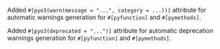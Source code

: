 Added `#[pyo3(warn(message = "...", category = ...))]` attribute for automatic warnings generation for `#[pyfunction]` and `#[pymethods]`. 

Added `#[pyo3(deprecated = "...")]` attribute for automatic deprecation warnings generation for `#[pyfunction]` and `#[pymethods]`.